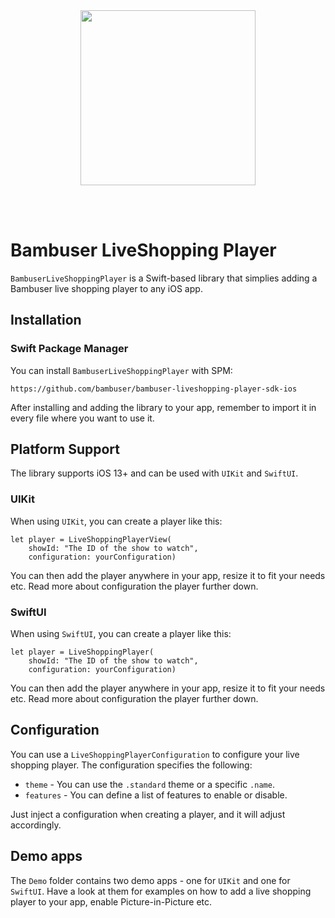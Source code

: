 <div>
  <br/><br />
  <p align="center">
    <a href="https://bambuser.com" target="_blank" align="center">
        <img src="https://brand.bambuser.net/current/logo/bambuser-black-512.png" width="280">
    </a>
  </p>
  <br/><br />
</div>


# Bambuser LiveShopping Player

`BambuserLiveShoppingPlayer` is a Swift-based library that simplies
adding a Bambuser live shopping player to any iOS app.


## Installation

### Swift Package Manager

You can install `BambuserLiveShoppingPlayer` with SPM:

```
https://github.com/bambuser/bambuser-liveshopping-player-sdk-ios
```

After installing and adding the library to your app, remember to import
it in every file where you want to use it.


## Platform Support

The library supports iOS 13+ and can be used with `UIKit` and `SwiftUI`.


### UIKit

When using `UIKit`, you can create a player like this:

```
let player = LiveShoppingPlayerView(
    showId: "The ID of the show to watch",
    configuration: yourConfiguration)
```

You can then add the player anywhere in your app, resize it to fit your
needs etc. Read more about configuration the player further down.


### SwiftUI

When using `SwiftUI`, you can create a player like this:

```
let player = LiveShoppingPlayer(
    showId: "The ID of the show to watch",
    configuration: yourConfiguration)
```

You can then add the player anywhere in your app, resize it to fit your
needs etc. Read more about configuration the player further down.


## Configuration

You can use a `LiveShoppingPlayerConfiguration` to configure
your live shopping player. The configuration specifies the following:

* `theme` - You can use the `.standard` theme or a specific `.name`.
* `features` - You can define a list of features to enable or disable.

Just inject a configuration when creating a player, and it will adjust accordingly.


## Demo apps

The `Demo` folder contains two demo apps - one for `UIKit` and one
for `SwiftUI`. Have a look at them for examples on how to add a
live shopping player to your app, enable Picture-in-Picture etc.
